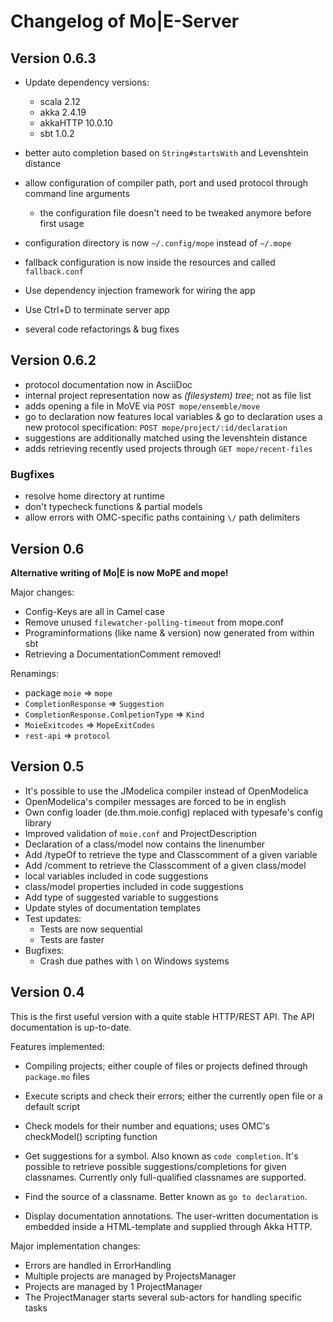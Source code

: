 # Changelog of Mo|E-Server

## Version 0.6.3
- Update dependency versions:
  - scala 2.12
  - akka 2.4.19
  - akkaHTTP 10.0.10
  - sbt 1.0.2

- better auto completion based on `String#startsWith` and Levenshtein distance
- allow configuration of compiler path, port and used protocol through command line arguments
  - the configuration file doesn't need to be tweaked anymore before first usage
- configuration directory is now `~/.config/mope` instead of `~/.mope`
- fallback configuration is now inside the resources and called `fallback.conf`
- Use dependency injection framework for wiring the app
- Use Ctrl+D to terminate server app
- several code refactorings & bug fixes

## Version 0.6.2
- protocol documentation now in AsciiDoc
- internal project representation now as *(filesystem) tree*; not as file list
- adds opening a file in MoVE via `POST mope/ensemble/move`
- go to declaration now features local variables & go to declaration uses a new
  protocol specification: `POST mope/project/:id/declaration`
- suggestions are additionally matched using the levenshtein distance
- adds retrieving recently used projects through `GET mope/recent-files`

### Bugfixes
- resolve home directory at runtime
- don't typecheck functions & partial models
- allow errors with OMC-specific paths containing `\/` path delimiters


## Version 0.6
**Alternative writing of Mo|E is now MoPE and mope!**

Major changes:
- Config-Keys are all in Camel case
- Remove unused `filewatcher-polling-timeout` from mope.conf
- Programinformations (like name & version) now generated from within sbt
- Retrieving a DocumentationComment removed!

Renamings:
  - package `moie` => `mope`
  - `CompletionResponse` => `Suggestion`
  - `CompletionResponse.ComlpetionType` => `Kind`
  - `MoieExitcodes` => `MopeExitCodes`
  - `rest-api` => `protocol`

## Version 0.5
  - It's possible to use the JModelica compiler instead of OpenModelica
  - OpenModelica's compiler messages are forced to be in english
  - Own config loader (de.thm.moie.config) replaced with typesafe's config library
  - Improved validation of `moie.conf` and ProjectDescription
  - Declaration of a class/model now contains the linenumber
  - Add /typeOf to retrieve the type and Classcomment of a given variable
  - Add /comment to retrieve the Classcomment of a given class/model
  - local variables included in code suggestions
  - class/model properties included in code suggestions
  - Add type of suggested variable to suggestions
  - Update styles of documentation templates
  - Test updates:
    - Tests are now sequential
    - Tests are faster
  - Bugfixes:
    - Crash due pathes with \ on Windows systems

## Version 0.4
  This is the first useful version with a
  quite stable HTTP/REST API.
  The API documentation is up-to-date.

  Features implemented:
  - Compiling projects; either couple of files or
    projects defined through `package.mo` files

  - Execute scripts and check their errors; either
    the currently open file or a default script

  - Check models for their number and equations;
    uses OMC's checkModel() scripting function

  - Get suggestions for a symbol. Also known as `code completion`.
    It's possible to retrieve possible suggestions/completions
    for given classnames. Currently only full-qualified classnames
    are supported.

  - Find the source of a classname. Better known as
    `go to declaration`.

  - Display documentation annotations. The user-written
    documentation is embedded inside a HTML-template and
    supplied through Akka HTTP.

Major implementation changes:
  - Errors are handled in ErrorHandling
  - Multiple projects are managed by ProjectsManager
  - Projects are managed by 1 ProjectManager
  - The ProjectManager starts several sub-actors for
    handling specific tasks
